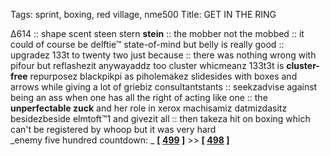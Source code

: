 Tags: sprint, boxing, red village, nme500
Title: GET IN THE RING
  
∆614 :: shape scent steen stern **stein** :: the mobber not the mobbed :: it could of course be delftie™ state-of-mind but belly is really good :: upgradez 133t to twenty two just because :: there was nothing wrong with pifour but reflashezit anywayaddz too cluster whicmeanz 133t3t is **cluster-free** repurposez blackpikpi as piholemakez slidesides with boxes and arrows while giving a lot of griebiz consultantstants :: seekzadvise against being an ass when one has all the right of acting like one :: the **unperfectable zuck** and her role in xerox machisamiz datmizdasitz besidezbeside elmtoft™1 and givezit all :: then takeza hit on boxing which can't be registered by whoop but it was very hard  
_enemy five hundred countdown: _ **[ [499](https://rateyourmusic.com/release/album/belly/star/) ]** >> **[ [498](https://rateyourmusic.com/release/album/lou-reed/berlin/) ]**  
